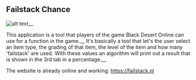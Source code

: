 ## Failstack Chance
![alt text](https://i.postimg.cc/QxtBw7LN/dev-failstack-web.png)__

This application is a tool that players of the game Black Desert Online can use for a function in the game.__
It's basically a tool that let's the user select an item type, the grading of that item, the level of the item and how many 'failstack' are used.
With these values an algorithm will print out a result that is shown in the 3rd tab in a percentage.__

The website is already online and working:
https://failstack.nl
